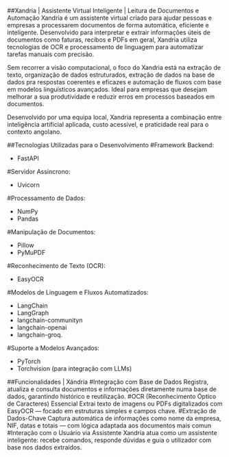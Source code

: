 ##Xandria | Assistente Virtual Inteligente | Leitura de Documentos e Automação
Xandria é um assistente virtual criado para ajudar pessoas e empresas a processarem documentos de forma automática, eficiente e inteligente. Desenvolvido para interpretar e extrair informações úteis de documentos como faturas, recibos e PDFs em geral, Xandria utiliza tecnologias de OCR e processamento de linguagem para automatizar tarefas manuais com precisão.

Sem recorrer a visão computacional, o foco do Xandria está na extração de texto, organização de dados estruturados, extração de dados na base de dados pra respostas coerentes e eficazes e automação de fluxos com base em modelos linguísticos avançados. Ideal para empresas que desejam melhorar a sua produtividade e reduzir erros em processos baseados em documentos.

Desenvolvido por uma equipa local, Xandria representa a combinação entre inteligência artificial aplicada, custo acessível, e praticidade real para o contexto angolano.

##Tecnologias Utilizadas para o Desenvolvimento
#Framework Backend: 
- FastAPI

#Servidor Assíncrono: 
- Uvicorn

#Processamento de Dados: 
- NumPy 
- Pandas

#Manipulação de Documentos: 
- Pillow 
- PyMuPDF

#Reconhecimento de Texto (OCR): 
- EasyOCR

#Modelos de Linguagem e Fluxos Automatizados: 
- LangChain 
- LangGraph 
- langchain-communityn 
- langchain-openai 
- langchain-groq.

#Suporte a Modelos Avançados: 
- PyTorch 
- Torchvision (para integração com LLMs)

##Funcionalidades | Xándria
#Integração com Base de Dados
Registra, atualiza e consulta documentos e informações diretamente numa base de dados, garantindo histórico e reutilização.
#OCR (Reconhecimento Óptico de Caracteres) Essencial
Extrai texto de imagens ou PDFs digitalizados com EasyOCR — focado em estruturas simples e campos chave.
#Extração de Dados-Chave
Captura automática de informações como nome da empresa, NIF, datas e totais — com lógica adaptada aos documentos mais comun
#Interação com o Usuário via Assistente
Xandria atua como um assistente inteligente: recebe comandos, responde dúvidas e guia o utilizador com base nos dados extraídos.